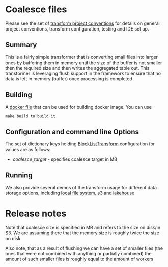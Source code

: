 # Coalesce files

Please see the set of
[transform project conventions](../../README.md)
for details on general project conventions, transform configuration,
testing and IDE set up.

## Summary

This is a fairly simple transformer that is converting small files into larger ones by buffering them in memory
until the size of the buffer is not smaller then the required size and then writes the aggregated table out. This
transformer is leveraging flush support in the framework to ensure that no data is left in memory (buffer) once 
processing is completed

## Building

A [docker file](Dockerfile) that can be used for building docker image. You can use

```shell
make build to build it
```

## Configuration and command line Options

The set of dictionary keys holding [BlockListTransform](src/blocklist_transform.py)
configuration for values are as follows:

* _coalesce_target_ - specifies coalesce target in MB

## Running

We also provide several demos of the transform usage for different data storage options, including
[local file system](src/coalesce_local.py), [s3](src/coalesce_s3.py) and [lakehouse](src/coalesce_lakehouse.py)

# Release notes

Note that coalesce size is specified in MB and refers to the size on disk/in S3. We are assuming there that the memory
size is roughly twice the size on disk

Also note, that as a result of flushing we can have a set of smaller files (the ones that were not combined with 
anything or partially combined) the amount of such smaller files is roughly equal to the amount of workers